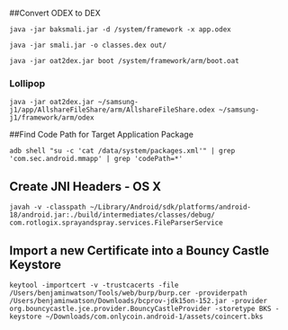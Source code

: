 ##Convert ODEX to DEX

```java -jar baksmali.jar -d /system/framework -x app.odex```

```java -jar smali.jar -o classes.dex out/```

```java -jar oat2dex.jar boot /system/framework/arm/boot.oat```

### Lollipop

```
java -jar oat2dex.jar ~/samsung-j1/app/AllshareFileShare/arm/AllshareFileShare.odex ~/samsung-j1/framework/arm/odex
```

##Find Code Path for Target Application Package

```adb shell "su -c 'cat /data/system/packages.xml'" | grep 'com.sec.android.mmapp' | grep 'codePath=*'```

## Create JNI Headers - OS X
```
javah -v -classpath ~/Library/Android/sdk/platforms/android-18/android.jar:./build/intermediates/classes/debug/ com.rotlogix.sprayandspray.services.FileParserService
```

## Import a new Certificate into a Bouncy Castle Keystore 
```
keytool -importcert -v -trustcacerts -file /Users/benjaminwatson/Tools/web/burp/burp.cer -providerpath /Users/benjaminwatson/Downloads/bcprov-jdk15on-152.jar -provider org.bouncycastle.jce.provider.BouncyCastleProvider -storetype BKS -keystore ~/Downloads/com.onlycoin.android-1/assets/coincert.bks 
```
